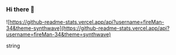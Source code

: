 ### Hi there 👋

<!--
**fireMan-34/fireMan-34** is a ✨ _special_ ✨ repository because its `README.md` (this file) appears on your GitHub profile.

Here are some ideas to get you started:

- 🔭 I’m currently working on ...
- 🌱 I’m currently learning ...
- 👯 I’m looking to collaborate on ...
- 🤔 I’m looking for help with ...
- 💬 Ask me about ...
- 📫 How to reach me: ...
- 😄 Pronouns: ...
- ⚡ Fun fact: ...
-->


![https://github-readme-stats.vercel.app/api?username=fireMan-34&theme-synthwave](https://github-readme-stats.vercel.app/api?username=fireMan-34&theme=synthwave)

string